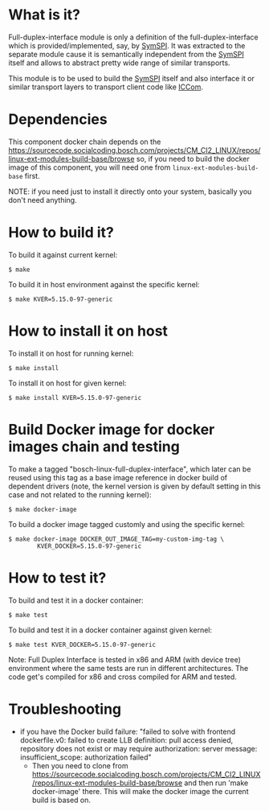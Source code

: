 # What is it?

Full-duplex-interface module is only a definition of the
full-duplex-interface which is provided/implemented, say, by
[SymSPI](https://github.com/Bosch-SW/linux-symspi). It was
extracted to the separate module cause it is semantically
independent from the [SymSPI](https://github.com/Bosch-SW/linux-symspi)
itself and allows to abstract pretty wide range of similar
transports.

This module is to be used to build the
[SymSPI](https://github.com/Bosch-SW/linux-symspi)
itself and also interface it or similar transport layers to
transport client code like [ICCom](https://github.com/Bosch-SW/linux-iccom).

# Dependencies

This component docker chain depends on the 
<https://sourcecode.socialcoding.bosch.com/projects/CM_CI2_LINUX/repos/linux-ext-modules-build-base/browse>
so, if you need to build the docker image of this component,
you will need one from `linux-ext-modules-build-base` first.

NOTE: if you need just to install it directly onto your system,
basically you don't need anything.

# How to build it?

To build it against current kernel:
```
$ make
```

To build it in host environment against the specific kernel:
```
$ make KVER=5.15.0-97-generic
```

# How to install it on host

To install it on host for running kernel:
```
$ make install
```

To install it on host for given kernel:
```
$ make install KVER=5.15.0-97-generic
```

# Build Docker image for docker images chain and testing

To make a tagged "bosch-linux-full-duplex-interface", which later can be
reused using this tag as a base image reference in docker build of
dependent drivers (note, the kernel version is given by default
setting in this case and not related to the running kernel):
```
$ make docker-image
```

To build a docker image tagged customly and using the specific kernel:
```
$ make docker-image DOCKER_OUT_IMAGE_TAG=my-custom-img-tag \
        KVER_DOCKER=5.15.0-97-generic
```

# How to test it?

To build and test it in a docker container:
```
$ make test
```

To build and test it in a docker container against given kernel:
```
$ make test KVER_DOCKER=5.15.0-97-generic

```

Note: Full Duplex Interface is tested in x86 and ARM (with device tree)
environment where the same tests are run in different architectures. The
code get's compiled for x86 and cross compiled for ARM and tested.

# Troubleshooting

* if you have the Docker build failure:
   "failed to solve with frontend dockerfile.v0: failed
    to create LLB definition: pull access denied, repository
    does not exist or may require authorization: server
    message: insufficient_scope: authorization failed"
  * Then you need to clone from
    <https://sourcecode.socialcoding.bosch.com/projects/CM_CI2_LINUX/repos/linux-ext-modules-build-base/browse>
    and then run 'make docker-image' there. This will make the
    docker image the current build is based on.
